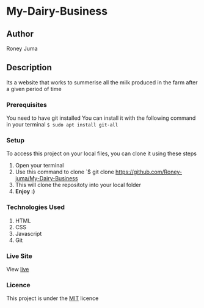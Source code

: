 # My-Dairy-Business
## Author
Roney Juma
## Description
Its a website that works to summerise all the milk produced in the farm after a given period of time 
### Prerequisites
You need to have git installed
You can install it with the following command in your terminal
`$ sudo apt install git-all`
### Setup
To access this project on your local files, you can clone it using these steps
1. Open your terminal
1. Use this command to clone `$ git clone https://github.com/Roney-juma/My-Dairy-Business
1. This will clone the repositoty into your local folder
1. __Enjoy :)__
### Technologies Used
1. HTML
1. CSS
1. Javascript
1. Git
### Live Site
View [live](roney-juma.github.io/My-Dairy-Business/)
### Licence
This project is under the  [MIT](LICENSE) licence
